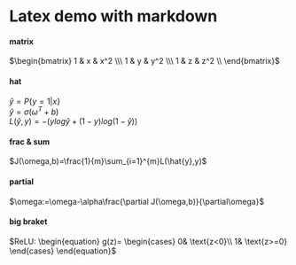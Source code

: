 # Latex demo with markdown

#### matrix
$\begin{bmatrix} 1 & x & x^2 \\\ 1 & y & y^2 \\\ 1 & z & z^2 \\ \end{bmatrix}$

#### hat
$\hat{y}=P\{y=1|x\}$  
$\hat{y}=\sigma(\omega^T+b)$  
$L(\hat{y},y)=-(ylog\hat{y}+(1-y)log(1-\hat{y}))$  

#### frac & sum
$J(\omega,b)=\frac{1}{m}\sum_{i=1}^{m}L(\hat{y},y)$

#### partial
$\omega:=\omega-\alpha\frac{\partial J(\omega,b)}{\partial\omega}$  

#### big braket
$ReLU:
\begin{equation}
g(z)=
\begin{cases}
0& \text{z<0}\\
1& \text{z>=0}
\end{cases}
\end{equation}$